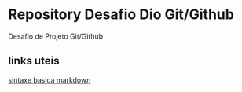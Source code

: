 # Repository Desafio Dio Git/Github
Desafio de Projeto Git/Github

## links uteis 
[sintaxe basica markdown](https://www.markdownguide.org/basic-syntax/)
